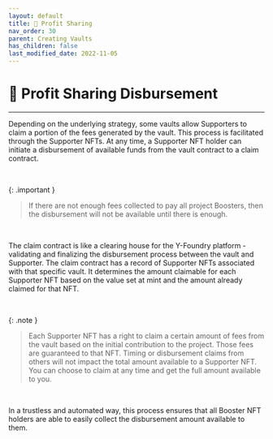```yaml
---
layout: default
title: 💸 Profit Sharing
nav_order: 30
parent: Creating Vaults
has_children: false
last_modified_date: 2022-11-05
---
```


# 💸 Profit Sharing Disbursement

***

Depending on the underlying strategy, some vaults allow Supporters to claim a portion of the fees generated by the vault. This process is facilitated through the Supporter NFTs. At any time, a Supporter NFT holder can initiate a disbursement of available funds from the vault contract to a claim contract. 

<br>

{: .important }
> If there are not enough fees collected to pay all project Boosters, then the disbursement will not be available until there is enough.

<br>

The claim contract is like a clearing house for the Y-Foundry platform - validating and finalizing the disbursement process between the vault and Supporter. The claim contract has a record of Supporter NFTs associated with that specific vault. It determines the amount claimable for each Supporter NFT based on the value set at mint and the amount already claimed for that NFT.

<br>

{: .note }
> Each Supporter NFT has a right to claim a certain amount of fees from the vault based on the initial contribution to the project. Those fees are guaranteed to that NFT. Timing or disbursement claims from others will not impact the total amount available to a Supporter NFT. You can choose to claim at any time and get the full amount available to you.

<br>

In a trustless and automated way, this process ensures that all Booster NFT holders are able to easily collect the disbursement amount available to them.

